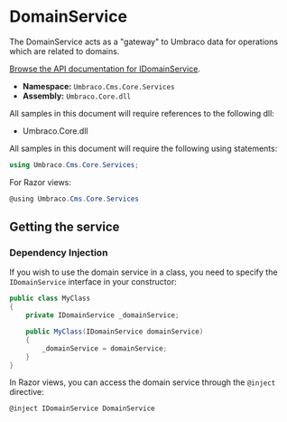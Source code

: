 # DomainService

The DomainService acts as a "gateway" to Umbraco data for operations which are related to domains.

[Browse the API documentation for IDomainService](https://apidocs.umbraco.com/v13/csharp/api/Umbraco.Cms.Core.Services.IDomainService.html).

* **Namespace:** `Umbraco.Cms.Core.Services`
* **Assembly:** `Umbraco.Core.dll`

All samples in this document will require references to the following dll:

* Umbraco.Core.dll

All samples in this document will require the following using statements:

```csharp
using Umbraco.Cms.Core.Services;
```

For Razor views:

```csharp
@using Umbraco.Cms.Core.Services
```

## Getting the service

### Dependency Injection

If you wish to use the domain service in a class, you need to specify the `IDomainService` interface in your constructor:

```csharp
public class MyClass
{
    private IDomainService _domainService;

    public MyClass(IDomainService domainService)
    {
        _domainService = domainService;
    }
}
```

In Razor views, you can access the domain service through the `@inject` directive:

```csharp
@inject IDomainService DomainService
```
